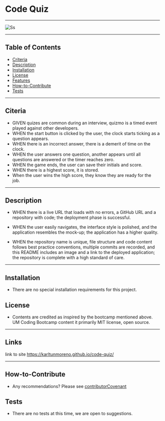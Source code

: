 # **Code Quiz**
___________________________________________________________________________________________________________________________________________________________
![Ss](https://karltunmoreno.github.io/My-Portfolio/assets/images/9999.jpg)

___________________________________________________________________________________________________________________________________________________________
## Table of Contents
* [Criteria](#overview)
* [Description](#description)
* [Installation](#installation)
* [License](#license)
* [Features](#features)
* [How-to-Contribute](#how-to-contribute)
* [Tests](#tests)
__________________________________________________________________________________________________________________________________________________________

## Citeria 

* GIVEN quizes are common during an interview, quizmo is a timed event played against other developers.
* WHEN the start button is clicked by the user, the clock starts ticking as a question appears.
* WHEN there is an incorrect answer, there is a demerit of time on the clock.
* WHEN the user answers one question, another appears until all questions are answered or the timer reaches zero.
* WHEN the game ends, the user can save their initials and score.
* WHEN there is a highest score, it is stored. 
* When the user wins the high score, they know they are ready for the job. 
___________________________________________________________________________________________________________________________________________________________________
## Description

* WHEN there is a live URL that loads with no errors, a GitHub URL and a repository with code; the deployment phase is successful.

* WHEN the user easily navigates, the interface style is polished, and the application resembles the mock-up; the application has a higher quality.

* WHEN the repository name is unique, file structure and code content follows best practice conventions, multiple commits are recorded, and this README includes an image and a link to the deployed application; the repository is complete with a high standard of care. 

____________________________________________________________________________________________________________________________________________________________________

## Installation
* There are no special installation requirements for this project.


## License
* Contents are credited as inspired by the bootcamp mentioned above. UM Coding Bootcamp content it primarily MIT license, open source.
__________________________________________________________________________________________________________________________________________________________________


## Links
link to site 
https://karltunmoreno.github.io/code-quiz/

__________________________________________________________________________________________________________________________________________________________________

## How-to-Contribute
* Any recommendations?  Please see [contributorCovenant](https://www.contributor-covenant.org)

## Tests
* There are no tests at this time, we are open to suggestions.


